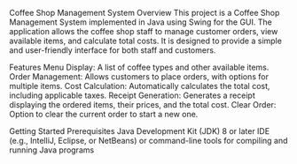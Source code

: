 Coffee Shop Management System
Overview
This project is a Coffee Shop Management System implemented in Java using Swing for the GUI. The application allows the coffee shop staff to manage customer orders, view available items, and calculate total costs. It is designed to provide a simple and user-friendly interface for both staff and customers.

Features
Menu Display: A list of coffee types and other available items.
Order Management: Allows customers to place orders, with options for multiple items.
Cost Calculation: Automatically calculates the total cost, including applicable taxes.
Receipt Generation: Generates a receipt displaying the ordered items, their prices, and the total cost.
Clear Order: Option to clear the current order to start a new one.

Getting Started
Prerequisites
Java Development Kit (JDK) 8 or later
IDE (e.g., IntelliJ, Eclipse, or NetBeans) or command-line tools for compiling and running Java programs
